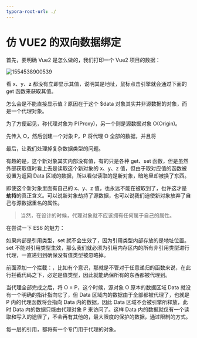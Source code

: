 ```yaml
---
typora-root-url: ./
---
```


# 仿 VUE2 的双向数据绑定

首先，要明确 Vue2 是怎么做的，我们打印一个 Vue2 项目的数据：

![1554538900539](/note.assets/1554538900539.png)

看 x、y、z 都没有立即显示其值，说明其是地址，鼠标点击引擎就会通过下面的 get 函数来获取其值。

怎么会是不能直接显示值？原因在于这个 $data 对象其实并非源数据的对象，而是一个代理对象。

为了方便起见，称代理对象为 P(Proxy)，另一个则是源数据对象 O(Origin)。

先传入 O，然后创建一个对象 P，P 将代理 O 全部的数据，并且将



最后，让我们处理掉复杂数据类型的问题。

有趣的是，这个新对象其实内部没有值，有的只是各种 get、set 函数，但是虽然外部获取值时看上去是读取这个新对象的 x、y、z 值，但由于取对应值的函数被设置为返回 Data 区域的数据，所以看似读取的是新对象，暗地里却被换了东西。

即使这个新对象里面有自己的 x、y、z 值，也永远不能在被取到了，也许这才是**劫持**的真正含义。可以说新对象劫持了源数据，也可以说我们迫使新对象放弃了自己与源数据重名的属性。

> 当然，在设计的时候，代理对象就不应该拥有任何属于自己的属性。

在尝试一下 ES6 的魅力：



如果内部是引用类型，set 就不会生效了，因为引用类型内部存放的是地址位置。set 不能对引用类型生效，那么我们就必须为引用内存区内的所有非引用类型进行代理，一直递归到确保没有值类型被忽略掉。

前面添加一个拦截：，比如有个意识，那就是不管对于任意递归的函数来说，在此行拦截代码之下，必定是值类型，因此就能确保所有的东西都被代理到。







当代理全部完成之后，将 O = P，这个时候，源对象 O 原本的数据区域 Data 就没有一个明确的指针指向它了，但 Data 区域内的数据由于全部都被代理了，也就是 P 内的代理函数将会指向 Data 内的数据，因此 Data 区域不会被引擎所释放，此时 Data 内的数据只能由代理对象 P 来访问了。这样 Data 内的数据就仅有一个读取和写入的途径了，不会再有其他的，最大限度的保护的数据，通过限制的方式。

每一层的引用，都将有一个专门用于代理的对象。